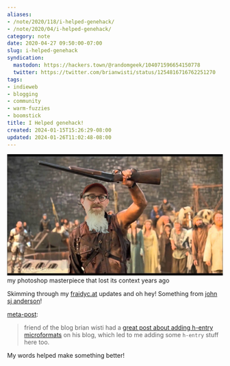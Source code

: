 ```yaml
---
aliases:
- /note/2020/118/i-helped-genehack/
- /note/2020/04/i-helped-genehack/
category: note
date: 2020-04-27 09:50:00-07:00
slug: i-helped-genehack
syndication:
  mastodon: https://hackers.town/@randomgeek/104071596654150778
  twitter: https://twitter.com/brianwisti/status/1254816716762251270
tags:
- indieweb
- blogging
- community
- warm-fuzzies
- boomstick
title: I Helped genehack!
created: 2024-01-15T15:26:29-08:00
updated: 2024-01-26T11:02:48-08:00
---
```


![attachments/img/2020/cover-2020-04-27.jpg](../../../attachments/img/2020/cover-2020-04-27.jpg)
my photoshop masterpiece that lost its context years ago

Skimming through my [fraidyc.at](https://fraidyc.at) updates and oh hey! Something from [john sj anderson](https://genehack.org)!

[meta-post](https://genehack.blog/2020/04/meta-post/):

 > 
 > friend of the blog brian wisti had a [great post about adding h-entry microformats](h-entry-microformat-for-indieweb-posts.md) on his blog, which led to me adding some `h-entry` stuff here too.

My words helped make something better!

